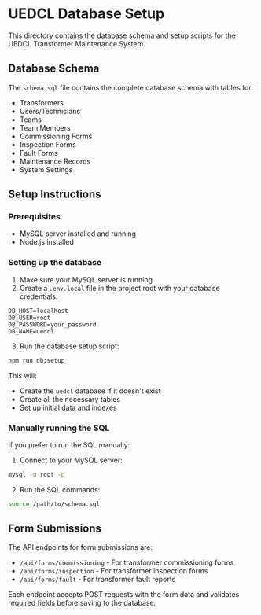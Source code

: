 # UEDCL Database Setup

This directory contains the database schema and setup scripts for the UEDCL Transformer Maintenance System.

## Database Schema

The `schema.sql` file contains the complete database schema with tables for:

- Transformers
- Users/Technicians
- Teams
- Team Members
- Commissioning Forms
- Inspection Forms
- Fault Forms
- Maintenance Records
- System Settings

## Setup Instructions

### Prerequisites

- MySQL server installed and running
- Node.js installed

### Setting up the database

1. Make sure your MySQL server is running
2. Create a `.env.local` file in the project root with your database credentials:

```
DB_HOST=localhost
DB_USER=root
DB_PASSWORD=your_password
DB_NAME=uedcl
```

3. Run the database setup script:

```bash
npm run db:setup
```

This will:
- Create the `uedcl` database if it doesn't exist
- Create all the necessary tables
- Set up initial data and indexes

### Manually running the SQL

If you prefer to run the SQL manually:

1. Connect to your MySQL server:
```bash
mysql -u root -p
```

2. Run the SQL commands:
```bash
source /path/to/schema.sql
```

## Form Submissions

The API endpoints for form submissions are:

- `/api/forms/commissioning` - For transformer commissioning forms
- `/api/forms/inspection` - For transformer inspection forms
- `/api/forms/fault` - For transformer fault reports

Each endpoint accepts POST requests with the form data and validates required fields before saving to the database. 
